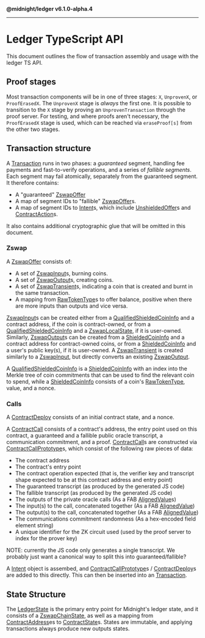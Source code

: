 **@midnight/ledger v6.1.0-alpha.4**

***

# Ledger TypeScript API

This document outlines the flow of transaction assembly and usage with the
ledger TS API.

## Proof stages

Most transaction components will be in one of three stages: `X`, `UnprovenX`,
or `ProofErasedX`. The `UnprovenX` stage is _always_ the first one. It is
possible to transition to the `X` stage by proving an `UnprovenTransaction`
through the proof server. For testing, and where proofs aren't necessary, the
`ProofErasedX` stage is used, which can be reached via `eraseProof[s]` from the
other two stages.

## Transaction structure

A [Transaction](classes/Transaction.md) runs in two phases: a _guaranteed_ segment, handling fee payments
and fast-to-verify operations, and a series of _fallible segments_. Each segment
may fail atomically, separately from the guaranteed segment. It therefore
contains:

* A "guaranteed" [ZswapOffer](classes/ZswapOffer.md)
* A map of segment IDs to "fallible" [ZswapOffer](classes/ZswapOffer.md)s.
* A map of segment IDs to [Intent](classes/Intent.md)s, which include [UnshieldedOffer](classes/UnshieldedOffer.md)s and [ContractAction](type-aliases/ContractAction.md)s.

It also contains additional cryptographic glue that will be omitted in this
document.

### Zswap

A [ZswapOffer](classes/ZswapOffer.md) consists of:
* A set of [ZswapInput](classes/ZswapInput.md)s, burning coins.
* A set of [ZswapOutput](classes/ZswapOutput.md)s, creating coins.
* A set of [ZswapTransient](classes/ZswapTransient.md)s, indicating a coin that is created and burnt in
  the same transaction.
* A mapping from [RawTokenType](type-aliases/RawTokenType.md)s to offer balance, positive when there are more
  inputs than outputs and vice versa.

[ZswapInput](classes/ZswapInput.md)s can be created either from a [QualifiedShieldedCoinInfo](type-aliases/QualifiedShieldedCoinInfo.md) and a contract
address, if the coin is contract-owned, or from a [QualifiedShieldedCoinInfo](type-aliases/QualifiedShieldedCoinInfo.md) and a
[ZswapLocalState](classes/ZswapLocalState.md), if it is user-owned. Similarly, [ZswapOutput](classes/ZswapOutput.md)s can be created
from a [ShieldedCoinInfo](type-aliases/ShieldedCoinInfo.md) and a contract address for contract-owned coins, or from a
[ShieldedCoinInfo](type-aliases/ShieldedCoinInfo.md) and a user's public key(s), if it is user-owned. A [ZswapTransient](classes/ZswapTransient.md)
is created similarly to a [ZswapInput](classes/ZswapInput.md), but directly converts an existing
[ZswapOutput](classes/ZswapOutput.md).

A [QualifiedShieldedCoinInfo](type-aliases/QualifiedShieldedCoinInfo.md) is a [ShieldedCoinInfo](type-aliases/ShieldedCoinInfo.md) with an index into the Merkle tree of
coin commitments that can be used to find the relevant coin to spend, while a
[ShieldedCoinInfo](type-aliases/ShieldedCoinInfo.md) consists of a coin's [RawTokenType](type-aliases/RawTokenType.md), value, and a nonce.

### Calls

A [ContractDeploy](classes/ContractDeploy.md) consists of an initial contract state, and a nonce.

A [ContractCall](classes/ContractCall.md) consists of a contract's address, the entry point used on this
contract, a guaranteed and a fallible public oracle transcript, a communication
commitment, and a proof. [ContractCall](classes/ContractCall.md)s are constructed via
[ContractCallPrototype](classes/ContractCallPrototype.md)s, which consist of the following raw pieces of data:
* The contract address
* The contract's entry point
* The contract operation expected (that is, the verifier key and transcript
  shape expected to be at this contract address and entry point)
* The guaranteed transcript (as produced by the generated JS code)
* The fallible transcript (as produced by the generated JS code)
* The outputs of the private oracle calls (As a FAB [AlignedValue](type-aliases/AlignedValue.md)s)
* The input(s) to the call, concatenated together (As a FAB [AlignedValue](type-aliases/AlignedValue.md))
* The output(s) to the call, concatenated together (As a FAB [AlignedValue](type-aliases/AlignedValue.md))
* The communications commitment randomness (As a hex-encoded field element string)
* A unique identifier for the ZK circuit used (used by the proof server to index for the prover key)

NOTE: currently the JS code only generates a single transcript. We probably
just want a canonical way to split this into guaranteed/fallible?

A [Intent](classes/Intent.md) object is assembed, and [ContractCallPrototype](classes/ContractCallPrototype.md)s /
[ContractDeploy](classes/ContractDeploy.md)s are added to this directly. This can then be inserted into an
[Transaction](classes/Transaction.md).

## State Structure

The [LedgerState](classes/LedgerState.md) is the primary entry point for Midnight's ledger state,
and it consists of a [ZswapChainState](classes/ZswapChainState.md), as well as a mapping from [ContractAddress](type-aliases/ContractAddress.md)es to [ContractState](classes/ContractState.md)s. States are immutable, and
applying transactions always produce new outputs states.
